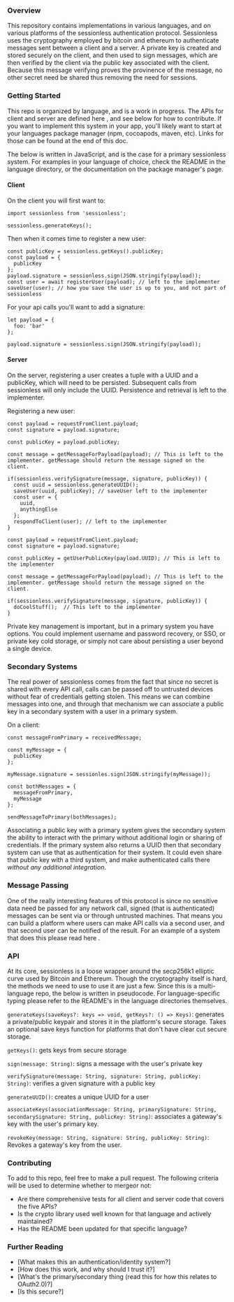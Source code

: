 ### Overview

This repository contains implementations in various languages, and on various platforms of the sessionless authentication protocol. Sessionless uses the cryptography employed by bitcoin and ethereum to authenticate messages sent between a client and a server. A private key is created and stored securely on the client, and then used to sign messages, which are then verified by the client via the public key associated with the client. Because this message verifying proves the provinence of the message, no other secret need be shared thus removing the need for sessions. 

### Getting Started

This repo is organized by language, and is a work in progress. The APIs for client and server are defined here <add link>, and see below for how to contribute. If you want to implement this system in your app, you'll likely want to start at your languages package manager (npm, cocoapods, maven, etc). Links for those can be found at the end of this doc. 

The below is written in JavaScript, and is the case for a primary sessionless system. For examples in your language of choice, check the README in the language directory, or the documentation on the package manager's page. 

#### Client

On the client you will first want to:

```
import sessionless from 'sessionless';

sessionless.generateKeys();
```

Then when it comes time to register a new user:

```
const publicKey = sessionless.getKeys().publicKey;
const payload = {
  publicKey
};
payload.signature = sessionless.sign(JSON.stringify(payload));
const user = await registerUser(payload); // left to the implementer
saveUser(user); // how you save the user is up to you, and not part of sessionless
```

For your api calls you'll want to add a signature:
```
let payload = {
  foo: 'bar'
};

payload.signature = sessionless.sign(JSON.stringify(payload));
```

#### Server

On the server, registering a user creates a tuple with a UUID and a publicKey, which will need to be persisted.
Subsequent calls from sessionless will only include the UUID. Persistence and retrieval is left to the implementer.

Registering a new user:

```
const payload = requestFromClient.payload;
const signature = payload.signature;

const publicKey = payload.publicKey;

const message = getMessageForPayload(payload); // This is left to the implementer. getMessage should return the message signed on the client.

if(sessionless.verifySignature(message, signature, publicKey)) {
  const uuid = sessionless.generateUUID();
  saveUser(uuid, publicKey); // saveUser left to the implementer
  const user = {
    uuid, 
    anythingElse
  };
  respondToClient(user); // left to the implementer
}
```

```
const payload = requestFromClient.payload;
const signature = payload.signature;

const publicKey = getUserPublicKey(payload.UUID); // This is left to the implementer

const message = getMessageForPayload(payload); // This is left to the implementer. getMessage should return the message signed on the client.

if(sessionless.verifySignature(message, signature, publicKey)) {
  doCoolStuff();  // This left to the implementer
}
```

Private key management is important, but in a primary system you have options. You could implement username and password recovery, or SSO, or private key cold storage, or simply not care about persisting a user beyond a single device. 

### Secondary Systems

The real power of sessionless comes from the fact that since no secret is shared with every API call, calls can be passed off to untrusted devices without fear of credentials getting stolen. This means we can combine messages into one, and through that mechanism we can associate a public key in a secondary system with a user in a primary system. 

On a client:

```
const messageFromPrimary = receivedMessage;

const myMessage = {
  publicKey
};

myMessage.signature = sessionles.sign(JSON.stringify(myMessage));

const bothMessages = {
  messageFromPrimary,
  myMessage
};

sendMessageToPrimary(bothMessages);
```

Associating a public key with a primary system gives the secondary system the ability to interact with the primary without additional login or sharing of credentials. If the primary system also returns a UUID then that secondary system can use that as authentication for their system. It could even share that public key with a third system, and make authenticated calls there _without any additional integration_. 

### Message Passing

One of the really interesting features of this protocol is since no sensitive data need be passed for any network call, signed (that is authenticated) messages can be sent via or through untrusted machines. That means you can build a platform where users can make API calls via a second user, and that second user can be notified of the result. For an example of a system that does this please read here <include link to MAGIC>.

### API

At its core, sessionless is a loose wrapper around the secp256k1 elliptic curve used by Bitcoin and Ethereum. Though the cryptography itself is hard, the methods we need to use to use it are just a few. Since this is a multi-language repo, the below is written in pseudocode. For language-specific typing please refer to the README's in the language directories themselves. 

`generateKeys(saveKeys?: keys => void, getKeys?: () => Keys)`: generates a private/public keypair and stores it in the platform's secure storage. Takes an optional save keys function for platforms that don't have clear cut secure storage. 

`getKeys()`: gets keys from secure storage

`sign(message: String)`: signs a message with the user's private key 

`verifySignature(message: String, signature: String, publicKey: String)`: verifies a given signature with a public key

`generateUUID()`: creates a unique UUID for a user 

`associateKeys(associationMessage: String, primarySignature: String, secondarySignature: String, publicKey: String)`: associates a gateway's key with the user's primary key.

`revokeKey(message: String, signature: String, publicKey: String)`: Revokes a gateway's key from the user.

### Contributing

To add to this repo, feel free to make a pull request. The following criteria will be used to determine whether to mergeor not:

* Are there comprehensive tests for all client and server code that covers the five APIs?
* Is the crypto library used well known for that language and actively maintained?
* Has the README been updated for that specific language?

### Further Reading

* [What makes this an authentication/identity system?]
* [How does this work, and why should I trust it?]
* [What's the primary/secondary thing (read this for how this relates to OAuth2.0)?]
* [Is this secure?]
